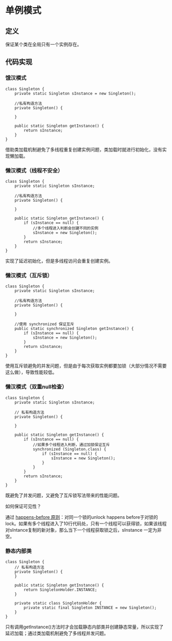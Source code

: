 # 单例模式

## 定义

保证某个类在全局只有一个实例存在。

## 代码实现

### 饿汉模式

```text
class Singleton {
    private static Singleton sInstance = new Singleton();

    //私有构造方法
    private Singleton() {
        
    }

    public static Singleton getInstance() {
        return sInstance;
    }
}
```

借助类加载机制避免了多线程重复创建实例问题，类加载时就进行初始化，没有实现懒加载。

### 懒汉模式（线程不安全）

```text
class Singleton {
    private static Singleton sInstance;

    //私有构造方法
    private Singleton() {
        
    }

    public static Singleton getInstance() {
        if (sInstance == null) {
            //多个线程进入判断会创建不同的实例
            sInstance = new Singleton();
        }
        return sInstance;
    }
}
```

实现了延迟初始化，但是多线程访问会重复创建实例。

### 懒汉模式（互斥锁）

```text
class Singleton {
    private static Singleton sInstance;

    //私有构造方法
    private Singleton() {
        
    }

    //使用 synchronized 保证互斥
    public static synchronized Singleton getInstance() {
        if (sInstance == null) {
            sInstance = new Singleton();
        }
        return sInstance;
    }
}
```

使用互斥锁避免的并发问题，但是由于每次获取实例都要加锁（大部分情况不需要这么做），导致性能较低。

### 懒汉模式（双重null检查）

```text
class Singleton {
    private static Singleton sInstance;

    // 私有构造方法
    private Singleton() {

    }

    public static Singleton getInstance() {
        if (sInstance == null) {
            //如果多个线程进入判断，通过加锁保证互斥
            synchronized (Singleton.class) {
                if (sInstance == null) {
                    sInstance = new Singleton();
                }
            }
        }
        return sInstance;
    }
}
```

既避免了并发问题，又避免了互斥锁写法带来的性能问题。

如何保证可见性？

通过 [happens-before 原则](../../java/jvm.md#happensbefore-yuan-ze)：对同一个锁的unlock happens before于对锁的lock。如果有多个线程进入了10行代码处，只有一个线程可以获得锁，如果该线程对sIntance复制的新对象，那么当下一个线程获取锁之后，sInstance 一定为非空。

### 静态内部类

```text
class Singleton {
    // 私有构造方法
    private Singleton() {
    }

    public static Singleton getInstance() {
        return SingletonHolder.INSTANCE;
    }

    private static class SingletonHolder {
        private static final Singleton INSTANCE = new Singleton();
    }
}
```

只有调用getInstance\(\)方法时才会加载静态内部类并创建静态常量，所以实现了延迟加载；通过类加载机制避免了多线程并发问题。

